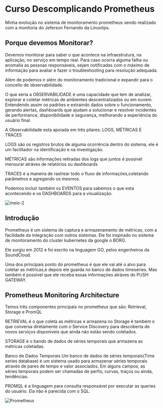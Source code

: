 # Curso Descomplicando Prometheus 

Minha evolução no sistema de monitoramento prometheus sendo realizado com a 
monitoria do Jeferson Fernando da Linuxtips.

## Porque devemos Monitorar?

Devemos monitorar para saber o que acontece na infraestrutura, na aplicação, no serviço em tempo real. Para caso ocorra alguma falha ou anomalia
as pessoas responsáveis, sejam notificadas com o máximo de informação para avaliar e fazer o troubleshooting para resolução adequada.

Além de podemos ir além do monitoramento tradicional e expandir para o conceito de observabilidade.

O que seria a OBSERVABILIDADE é uma capacidade que tem de analizar, explorar e coletar métricas de ambientes descentralizados ou em nuvem. 
Entendendo assim os padrões e extraindo dados sobre o funcionamento, gerando alertas, dashboards que ajudam a solucionar e resolver incidentes 
de performance, disponibilidade e segurança, melhorando a experiência do usuário final.


A Observabilidade esta apoiada em três pilares: LOGS, MÉTRICAS E TRACES

LOGS são os registros brutos de alguma ocorrẽncia dentro do sistema, ele é um facilitador na identificação e na investigação.

MÉTRICAS são informações retiradas dos logs que juntos é possivel mensurar atráves de relatórios ou dashboards

TRACES é a maneira de rastrear todo o fluxo de informações,coletando parâmetros e agregando os mesmos. 

Podemos incluir também os EVENTOS para sabemos o que esta acontecendo e os DASHBOARDS para a visualização.

![meio-2](https://user-images.githubusercontent.com/13388615/190480508-bde6ef5a-700a-41e9-be78-2a58b0016c21.jpg)


## Introdução

Prometheus é um sistema de captura e armazenamento de métricas, com a facilidade da integração com outros sistemas.
Ele foi inspirado no sistema de monitoramento do cluster kubernetes da google o BORG.

Ele surgiu em 2012 e foi escrito na linguagem GO, pelos engenheiros da SoundCloud.

Uma dos principais ponto do prometheus é que ele vai até o alvo para coletar as métricas,e depois ele guarda no banco de dados timeseries. 
Mas também é possivel que ele receba essas informações atráves do PUSH GATEWAY.



## Prometheus Monitoring Architecture

Temos três componentes principais no prometheus que são: Retrieval, Storage e PromQL

RETRIEVAL é o que coleta as métricas e armazena no Storage é também o que conversa diretamente com o Service Discovery para descoberta de novos serviços
disponiveis que ainda não estão sendo coletados.

STORAGE é o bando de dados de séries temporais que armazena as métricas coletadas.

Banco de Dados Temporais
Um banco de dados de séries temporais(Time series database) é um sistema usado para armazenar séries temporais através de 
pares de tempo e valor associados.  Em alguns campos, as séries temporais podem ser chamadas de perfis, curvas, traços ou ainda, tendências. 

PROMQL é a linguagem para consulta responsável por executar as queries do usuário. Ela não é parecida com o SQL.


![Prometheus](https://user-images.githubusercontent.com/13388615/190471394-c5fbb82a-bcc8-486f-a2e9-9c72993874d9.png)





